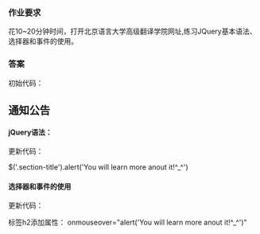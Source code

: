 
### 作业要求

花10~20分钟时间，打开北京语言大学高级翻译学院网址,练习JQuery基本语法、选择器和事件的使用。

### 答案

初始代码：

<h2 class="section-title">通知公告
  
  <span class="section-title-border">
  
  </span>

</h2>
                        
#### jQuery语法：

更新代码： 

<head>

<script src="http://cdn.static.runoob.com/libs/jquery/1.10.2/jquery.min.js">
  
</script>

</head>
                            
$('.section-title').alert('You will learn more anout it!^_^')

#### 选择器和事件的使用

更新代码：

标签h2添加属性： onmouseover="alert('You will learn more anout it!^_^')"

